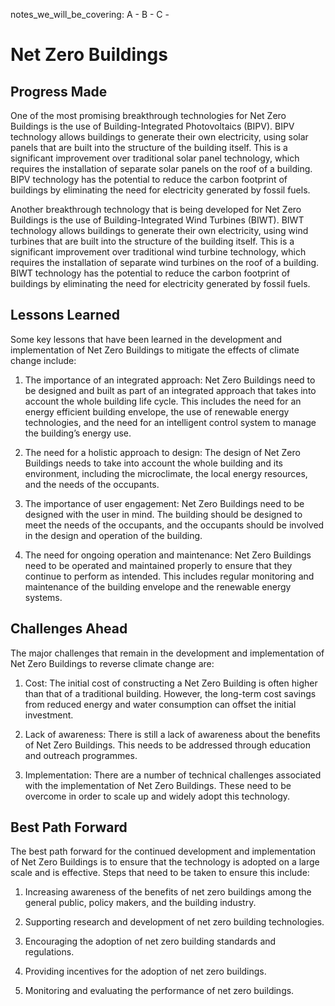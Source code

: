 notes_we_will_be_covering:
A -
B -
C -

# Net Zero Buildings

## Progress Made

One of the most promising breakthrough technologies for Net Zero Buildings is the use of Building-Integrated Photovoltaics (BIPV). BIPV technology allows buildings to generate their own electricity, using solar panels that are built into the structure of the building itself. This is a significant improvement over traditional solar panel technology, which requires the installation of separate solar panels on the roof of a building. BIPV technology has the potential to reduce the carbon footprint of buildings by eliminating the need for electricity generated by fossil fuels.

Another breakthrough technology that is being developed for Net Zero Buildings is the use of Building-Integrated Wind Turbines (BIWT). BIWT technology allows buildings to generate their own electricity, using wind turbines that are built into the structure of the building itself. This is a significant improvement over traditional wind turbine technology, which requires the installation of separate wind turbines on the roof of a building. BIWT technology has the potential to reduce the carbon footprint of buildings by eliminating the need for electricity generated by fossil fuels.

## Lessons Learned

Some key lessons that have been learned in the development and implementation of Net Zero Buildings to mitigate the effects of climate change include:

1. The importance of an integrated approach: Net Zero Buildings need to be designed and built as part of an integrated approach that takes into account the whole building life cycle. This includes the need for an energy efficient building envelope, the use of renewable energy technologies, and the need for an intelligent control system to manage the building’s energy use.

2. The need for a holistic approach to design: The design of Net Zero Buildings needs to take into account the whole building and its environment, including the microclimate, the local energy resources, and the needs of the occupants.

3. The importance of user engagement: Net Zero Buildings need to be designed with the user in mind. The building should be designed to meet the needs of the occupants, and the occupants should be involved in the design and operation of the building.

4. The need for ongoing operation and maintenance: Net Zero Buildings need to be operated and maintained properly to ensure that they continue to perform as intended. This includes regular monitoring and maintenance of the building envelope and the renewable energy systems.

## Challenges Ahead

The major challenges that remain in the development and implementation of Net Zero Buildings to reverse climate change are:

1. Cost: The initial cost of constructing a Net Zero Building is often higher than that of a traditional building. However, the long-term cost savings from reduced energy and water consumption can offset the initial investment.

2. Lack of awareness: There is still a lack of awareness about the benefits of Net Zero Buildings. This needs to be addressed through education and outreach programmes.

3. Implementation: There are a number of technical challenges associated with the implementation of Net Zero Buildings. These need to be overcome in order to scale up and widely adopt this technology.

## Best Path Forward

The best path forward for the continued development and implementation of Net Zero Buildings is to ensure that the technology is adopted on a large scale and is effective. Steps that need to be taken to ensure this include:

1. Increasing awareness of the benefits of net zero buildings among the general public, policy makers, and the building industry.

2. Supporting research and development of net zero building technologies.

3. Encouraging the adoption of net zero building standards and regulations.

4. Providing incentives for the adoption of net zero buildings.

5. Monitoring and evaluating the performance of net zero buildings.
